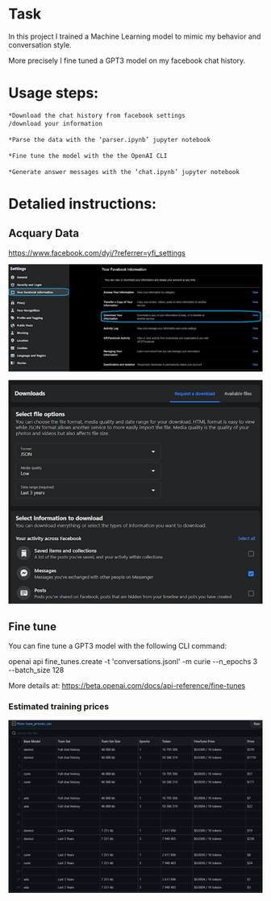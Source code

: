 # Task

In this project I trained a Machine Learning model to mimic my behavior and conversation style.

More precisely I fine tuned a GPT3 model on my facebook chat history.

# Usage steps:

    *Download the chat history from facebook settings
    /download your information

    *Parse the data with the ‘parser.ipynb’ jupyter notebook

    *Fine tune the model with the the OpenAI CLI

    *Generate answer messages with the ‘chat.ipynb’ jupyter notebook

# Detalied instructions:

## Acquary Data

 https://www.facebook.com/dyi/?referrer=yfi_settings

![Alt text](images/fb_step1.jpg?raw=true "FB Download Step1")

![Alt text](images/fb_step2.jpg?raw=true "FB Download Step2")



## Fine tune
You can fine tune a GPT3 model with the following CLI command:

openai api fine_tunes.create -t 'conversations.jsonl' -m curie --n_epochs 3 --batch_size 128

More details at:
https://beta.openai.com/docs/api-reference/fine-tunes

### Estimated training prices

![Alt text](images/prices.png?raw=true "Training Prices")